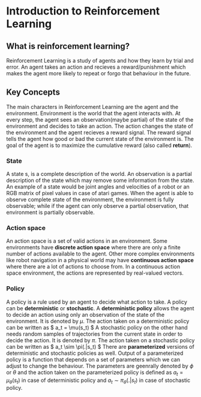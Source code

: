 # Introduction to Reinforcement Learning

## What is reinforcement learning?
Reinforcement Learning is a study of agents and how they learn by trial and error. An agent takes an action and recieves a reward/punishment which makes the agent more likely to repeat or forgo that behaviour in the future.

## Key Concepts
The main characters in Reinforcement Learning are the agent and the environment. Environment is the world that the agent interacts with. At every step, the agent sees an observation(maybe partial)
of the state of the environment and decides to take an action. The action changes the state of the environment and the agent recieves a reward signal. The reward signal tells the agent how good or bad the current state of the environment is. The goal of the agent is to maximize the cumulative reward (also called **return**).

### State
A state s, is a complete description of the world. An observation is a partial description of the state which may remove some information from the state. An example of a state would be joint angles and velocities of a robot or an RGB matrix of pixel values in case of atari games. When the agent is able to observe complete state of the environment, the environment is fully observable; while if the agent can only observe a partial observation, that environment is partially observable.

### Action space
An action space is a set of valid actions in an environment. Some environments have **discrete action space** where there are only a finite number of actions available to the agent. Other more complex environments like robot navigation in a physical world may have **continuous action space** where there are a lot of actions to choose from. In a continuous action space environment, the actions are represented by real-valued vectors.

### Policy
A policy is a rule used by an agent to decide what action to take. A policy can be **deterministic** or **stochastic**.  A **deterministic policy** allows the agent to decide an action using only an observation of the state of the environment. It is denoted by $\mu$. The action taken on a deterministic policy can be written as
        $
            a_t = \mu(s_t)
        $
A stochastic policy on the other hand needs random samples of trajectories from the current state in order to decide the action. It is denoted by $\pi$. The action taken on a stochastic policy can be written as
        $
            a_t \sim \pi(.|s_t)
        $
There are **parameterized** versions of deterministic and stochastic policies as well. Output of a parameterized policy is a function that depends on a set of parameters which we can adjust to change the behaviour. The parameters are geenrally denoted by $\phi$ or $\theta$ and the action taken on the parameterized policy is defined as  $a_t = \mu_{\theta}(s_t)$ in case of deterministic policy and  $a_t\sim \pi_{\theta}(.|s_t)$ in case of stochastic policy.